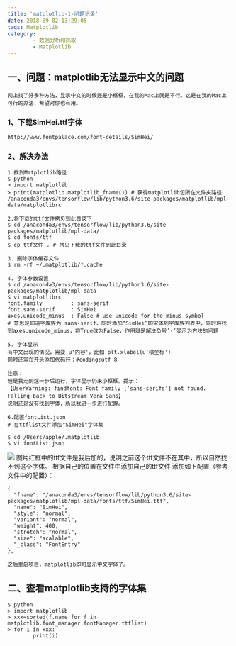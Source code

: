```yaml
---
title: 'matplotlib-1-问题记录'
date: 2018-09-02 13:29:05
tags: Matplotlib
category:
		- 数据分析和抓取
		- Matplotlib
---
```

## 一、问题：matplotlib无法显示中文的问题
	网上找了好多种方法，显示中文的时候还是小框框，在我的Mac上就是不行。这是在我的Mac上可行的办法，希望对你也有用。
### 1、下载SimHei.ttf字体
	http://www.fontpalace.com/font-details/SimHei/
### 2、解决办法
	1.找到Matplotlib路径
	$ python
	> import matplotlib
	> print(matplotlib.matplotlib_fname()) # 获得matplotlib包所在文件夹路径
	/anaconda3/envs/tensorflow/lib/python3.6/site-packages/matplotlib/mpl-data/matplotlibrc
	
	2.将下载的ttf文件拷贝到此目录下
	$ cd /anaconda3/envs/tensorflow/lib/python3.6/site-packages/matplotlib/mpl-data/
	$ cd fonts/ttf
	$ cp ttf文件 . # 拷贝下载的ttf文件到此目录
	
	3. 删除字体缓存文件
	$ rm -rf ~/.matplotlib/*.cache
	
	4. 字体参数设置
	$ cd /anaconda3/envs/tensorflow/lib/python3.6/site-packages/matplotlib/mpl-data
	$ vi matplotlibrc
	font.family         : sans-serif 
	font.sans-serif     : SimHei
	axes.unicode_minus  : False # use unicode for the minus symbol
	# 意思是知道字库族为 sans-serif，同时添加“SimHei”即宋体到字库族列表中，同时将找到axes.unicode_minus，将True改为False，作用就是解决负号’-‘显示为方块的问题
	
	5. 字体显示
	有中文出现的情况，需要 u'内容'，比如 plt.xlabel(u'横坐标')
	同时还需在开头添加代码行：#coding:utf-8
	
	注意：
	但是我走到这一步后运行，字体显示仍未小框框。提示：
	【UserWarning: findfont: Font family [‘sans-serifs’] not found. Falling back to Bitstream Vera Sans】
	说明还是没有找到字体，所以我进一步进行配置。

	6.配置fontList.json
	# 在ttflist文件添加"SimHei"字体集
	
	$ cd /Users/apple/.matplotlib
	$ vi fontList.json
![](http://p2lakvkq0.bkt.clouddn.com/matplotlib_fonts.png)
	图片红框中的ttf文件是我后加的，说明之前这个ttf文件不在其中，所以自然找不到这个字体。
	根据自己的位置在文件中添加自己的ttf文件
	添加如下配置（参考文件中的配置）：
	
	{
      "fname": "/anaconda3/envs/tensorflow/lib/python3.6/site-packages/matplotlib/mpl-data/fonts/ttf/SimHei.ttf",
      "name": "SimHei",
      "style": "normal",
      "variant": "normal",
      "weight": 400,
      "stretch": "normal",
      "size": "scalable",
      "_class": "FontEntry"
    },
	
	之后重启项目，matplotlib即可显示中文字体了。
## 二、查看matplotlib支持的字体集
	$ python 
	> import matplotlib
	> xxx=sorted(f.name for f in matplotlib.font_manager.fontManager.ttflist)
	> for i in xxx:
		  	print(i)
		  	
